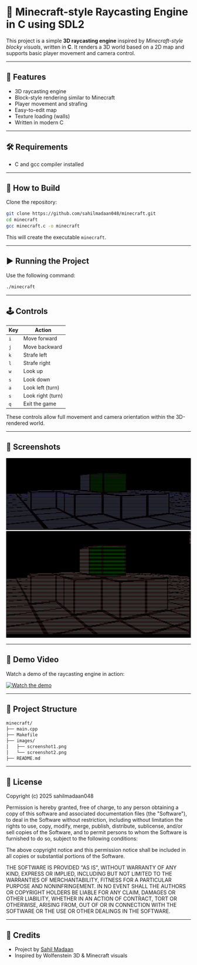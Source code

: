 # 🐼 Minecraft-style Raycasting Engine in C using SDL2

This project is a simple **3D raycasting engine** inspired by *Minecraft-style blocky visuals*, written in **C**. It renders a 3D world based on a 2D map and supports basic player movement and camera control.

---

## 🚀 Features

- 3D raycasting engine
- Block-style rendering similar to Minecraft
- Player movement and strafing
- Easy-to-edit map
- Texture loading (walls)
- Written in modern C

---

## 🛠️ Requirements

- C and gcc compiler installed

---

## 🔧 How to Build

Clone the repository:
```bash
git clone https://github.com/sahilmadaan048/minecraft.git
cd minecraft
gcc minecraft.c -o minecraft
```

This will create the executable `minecraft`.

---

## ▶️ Running the Project

Use the following command:
```bash
./minecraft
```

---

## 🕹️ Controls

| Key   | Action              |
|-------|---------------------|
| `i`   | Move forward         |
| `j`   | Move backward        |
| `k`   | Strafe left          |
| `l`   | Strafe right         |
| `w`   | Look up              |
| `s`   | Look down            |
| `a`   | Look left (turn)     |
| `s`   | Look right (turn)    |
| `q` | Exit the game        |

These controls allow full movement and camera orientation within the 3D-rendered world.

---


## 📸 Screenshots


![Screenshot 1](./images/screenshot1.png)
![Screenshot 2](./images/screenshot2.png)

---

## 🎥 Demo Video

Watch a demo of the raycasting engine in action:

[![Watch the demo](https://img.youtube.com/vi/doJOAkkuHcE/0.jpg)](https://www.youtube.com/watch?v=doJOAkkuHcE)

---


## 📁 Project Structure

```
minecraft/
├── main.cpp
├── Makefile
├── images/
│   ├── screenshot1.png
│   └── screenshot2.png
├── README.md
```

---

## 📜 License
Copyright (c) 2025 sahilmadaan048

Permission is hereby granted, free of charge, to any person obtaining a copy
of this software and associated documentation files (the "Software"), to deal
in the Software without restriction, including without limitation the rights
to use, copy, modify, merge, publish, distribute, sublicense, and/or sell
copies of the Software, and to permit persons to whom the Software is
furnished to do so, subject to the following conditions:

The above copyright notice and this permission notice shall be included in all
copies or substantial portions of the Software.

THE SOFTWARE IS PROVIDED "AS IS", WITHOUT WARRANTY OF ANY KIND, EXPRESS OR
IMPLIED, INCLUDING BUT NOT LIMITED TO THE WARRANTIES OF MERCHANTABILITY,
FITNESS FOR A PARTICULAR PURPOSE AND NONINFRINGEMENT. IN NO EVENT SHALL THE
AUTHORS OR COPYRIGHT HOLDERS BE LIABLE FOR ANY CLAIM, DAMAGES OR OTHER
LIABILITY, WHETHER IN AN ACTION OF CONTRACT, TORT OR OTHERWISE, ARISING FROM,
OUT OF OR IN CONNECTION WITH THE SOFTWARE OR THE USE OR OTHER DEALINGS IN THE
SOFTWARE.

---

## 🙌 Credits

- Project by [Sahil Madaan](https://github.com/sahilmadaan048)
- Inspired by Wolfenstein 3D & Minecraft visuals